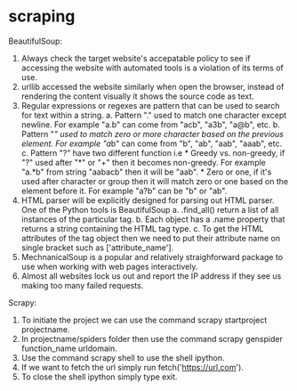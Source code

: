 # scraping

BeautifulSoup:
1. Always check the target website's accepatable policy to see if accessing the website with automated tools is a violation of its terms of use.
2. urllib accessed the website similarly when open the browser, instead of rendering the content visually it shows the source code as text.
3. Regular expressions or regexes are pattern that can be used to search for text within a string.
    a. Pattern "." used to match one character except newline. For example "a.b" can come from "acb", "a3b", "a@b", etc.
    b. Pattern "*" used to match zero or more character based on the previous element. For example "a*b" can come from "b", "ab", "aab", "aaab", etc.
    c. Pattern "?" have two different function i.e
        * Greedy vs. non-greedy, if "?" used after "*" or "+" then it becomes non-greedy. For example "a.*b" from string "aabacb" then it will be "aab".
        * Zero or one, if it's used after character or group then it will match zero or one based on the element before it. For example "a?b" can be "b" or "ab".
4. HTML parser will be explicitly designed for parsing out HTML parser. One of the Python tools is BeautifulSoup
    a. .find_all() return a list of all instances of the particular tag.
    b. Each object has a .name property that returns a string containing the HTML tag type.
    c. To get the HTML attributes of the tag object then we need to put their attribute name on single bracket such as ['attribute_name'].
5. MechnanicalSoup is a popular and relatively straighforward package to use when working with web pages interactively.
6. Almost all websites lock us out and report the IP address if they see us making too many failed requests.

Scrapy:
1. To initiate the project we can use the command scrapy startproject projectname.
2. In projectname/spiders folder then use the command scrapy genspider function_name urldomain.
3. Use the command scrapy shell to use the shell ipython.
4. If we want to fetch the url simply run fetch('https://url.com').
5. To close the shell ipython simply type exit.